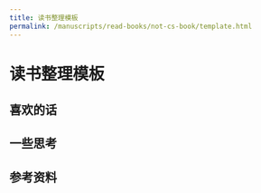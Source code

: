 ```yaml
---
title: 读书整理模板
permalink: /manuscripts/read-books/not-cs-book/template.html
---
```

# 读书整理模板

## 喜欢的话

## 一些思考

## 参考资料
